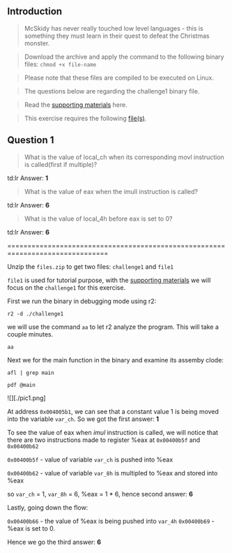 ## Introduction

> McSkidy has never really touched low level languages - this is something they must learn in their quest to defeat the Christmas monster.

> Download the archive and apply the command to the following binary files: `chmod +x file-name`

> Please note that these files are compiled to be executed on Linux.

> The questions below are regarding the challenge1 binary file.

> Read the [supporting materials](./Support_Doc.docx) here.

> This exercise requires the following [file(s)](./files.zip).

## Question 1

> What is the value of local_ch when its corresponding movl instruction is called(first if multiple)?

td:lr Answer: **1**

> What is the value of eax when the imull instruction is called?

td:lr Answer: **6**
	
> What is the value of local_4h before eax is set to 0?

td:lr Answer: **6**

===============================================================================

Unzip the `files.zip` to get two files: `challenge1` and `file1`

`file1` is used for tutorial purpose, with the [supporting materials](./Support_Doc.docx)
we will focus on the `challenge1` for this exercise.

First we run the binary in debugging mode using r2:

`r2 -d ./challenge1`

we will use the command `aa` to let r2 analyze the program. This will take a couple minutes.

`aa`

Next we for the main function in the binary and examine its assemby clode:

`afl | grep main`

`pdf @main`

![][./pic1.png]


At address `0x004005b1`, we can see that a constant value 1 is being moved into the variable `var_ch`. So we got the first answer: **1**

To see the value of eax when _imul_ instruction is called, we will notice that there are two instructions made to register %eax at `0x00400b5f` and `0x00400b62`

`0x00400b5f` - value of variable `var_ch` is pushed into %eax

`0x00400b62` - value of variable `var_8h` is multipled to %eax and stored into %eax

so `var_ch` = 1, `var_8h` = 6, %eax = 1 * 6, hence second answer: **6**

Lastly, going down the flow:

`0x00400b66` - the value of %eax is being pushed into `var_4h`
`0x00400b69` - %eax is set to 0. 

Hence we go the third answer: **6**



